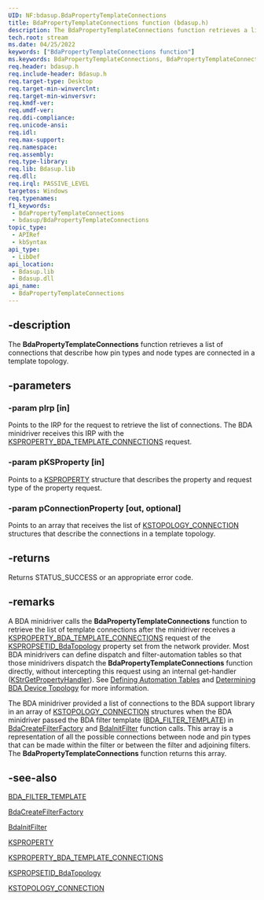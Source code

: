 ```yaml
---
UID: NF:bdasup.BdaPropertyTemplateConnections
title: BdaPropertyTemplateConnections function (bdasup.h)
description: The BdaPropertyTemplateConnections function retrieves a list of connections that describe how pin types and node types are connected in a template topology.
tech.root: stream
ms.date: 04/25/2022
keywords: ["BdaPropertyTemplateConnections function"]
ms.keywords: BdaPropertyTemplateConnections, BdaPropertyTemplateConnections function [Streaming Media Devices], bdaref_919b0c2d-5bb9-4e17-8028-79f669ab7b8c.xml, bdasup/BdaPropertyTemplateConnections, stream.bdapropertytemplateconnections
req.header: bdasup.h
req.include-header: Bdasup.h
req.target-type: Desktop
req.target-min-winverclnt:
req.target-min-winversvr: 
req.kmdf-ver: 
req.umdf-ver: 
req.ddi-compliance: 
req.unicode-ansi: 
req.idl: 
req.max-support: 
req.namespace: 
req.assembly: 
req.type-library: 
req.lib: Bdasup.lib
req.dll: 
req.irql: PASSIVE_LEVEL
targetos: Windows
req.typenames: 
f1_keywords:
 - BdaPropertyTemplateConnections
 - bdasup/BdaPropertyTemplateConnections
topic_type:
 - APIRef
 - kbSyntax
api_type:
 - LibDef
api_location:
 - Bdasup.lib
 - Bdasup.dll
api_name:
 - BdaPropertyTemplateConnections
---
```


## -description

The **BdaPropertyTemplateConnections** function retrieves a list of connections that describe how pin types and node types are connected in a template topology.

## -parameters

### -param pIrp [in]

Points to the IRP for the request to retrieve the list of connections. The BDA minidriver receives this IRP with the [KSPROPERTY_BDA_TEMPLATE_CONNECTIONS](/windows-hardware/drivers/stream/ksproperty-bda-template-connections) request.

### -param pKSProperty [in]

Points to a [KSPROPERTY](/windows-hardware/drivers/stream/ksproperty-structure) structure that describes the property and request type of the property request.

### -param pConnectionProperty [out, optional]

Points to an array that receives the list of [KSTOPOLOGY_CONNECTION](/windows-hardware/drivers/ddi/ks/ns-ks-kstopology_connection) structures that describe the connections in a template topology.

## -returns

Returns STATUS_SUCCESS or an appropriate error code.

## -remarks

A BDA minidriver calls the **BdaPropertyTemplateConnections** function to retrieve the list of template connections after the minidriver receives a [KSPROPERTY_BDA_TEMPLATE_CONNECTIONS](/windows-hardware/drivers/stream/ksproperty-bda-template-connections) request of the [KSPROPSETID_BdaTopology](/windows-hardware/drivers/stream/kspropsetid-bdatopology) property set from the network provider. Most BDA minidrivers can define dispatch and filter-automation tables so that those minidrivers dispatch the **BdaPropertyTemplateConnections** function directly, without intercepting this request using an internal get-handler ([KStrGetPropertyHandler](/previous-versions/ff567177(v=vs.85))). See [Defining Automation Tables](/windows-hardware/drivers/stream/defining-automation-tables) and [Determining BDA Device Topology](/windows-hardware/drivers/stream/determining-bda-device-topology) for more information.

The BDA minidriver provided a list of connections to the BDA support library in an array of [KSTOPOLOGY_CONNECTION](/windows-hardware/drivers/ddi/ks/ns-ks-kstopology_connection) structures when the BDA minidriver passed the BDA filter template ([BDA_FILTER_TEMPLATE](/windows-hardware/drivers/ddi/bdasup/ns-bdasup-_bda_filter_template)) in [BdaCreateFilterFactory](/windows-hardware/drivers/ddi/bdasup/nf-bdasup-bdacreatefilterfactory) and [BdaInitFilter](/windows-hardware/drivers/ddi/bdasup/nf-bdasup-bdainitfilter) function calls. This array is a representation of all the possible connections between node and pin types that can be made within the filter or between the filter and adjoining filters. The **BdaPropertyTemplateConnections** function returns this array.

## -see-also

[BDA_FILTER_TEMPLATE](/windows-hardware/drivers/ddi/bdasup/ns-bdasup-_bda_filter_template)

[BdaCreateFilterFactory](/windows-hardware/drivers/ddi/bdasup/nf-bdasup-bdacreatefilterfactory)

[BdaInitFilter](/windows-hardware/drivers/ddi/bdasup/nf-bdasup-bdainitfilter)

[KSPROPERTY](/windows-hardware/drivers/stream/ksproperty-structure)

[KSPROPERTY_BDA_TEMPLATE_CONNECTIONS](/windows-hardware/drivers/stream/ksproperty-bda-template-connections)

[KSPROPSETID_BdaTopology](/windows-hardware/drivers/stream/kspropsetid-bdatopology)

[KSTOPOLOGY_CONNECTION](/windows-hardware/drivers/ddi/ks/ns-ks-kstopology_connection)
